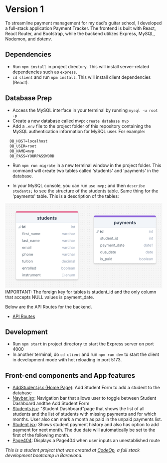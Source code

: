 # Version 1

To streamline payment management for my dad's guitar school, I developed a full-stack application Payment Tracker. The frontend is built with React, React Router, and Bootstrap, while the backend utilizes Express, MySQL, Nodemon, and dotenv.

## Dependencies

- Run `npm install` in project directory. This will install server-related dependencies such as `express`.
- `cd client` and run `npm install`. This will install client dependencies (React).

## Database Prep

- Access the MySQL interface in your terminal by running `mysql -u root -p`
- Create a new database called mvp: `create database mvp`
- Add a `.env` file to the project folder of this repository containing the MySQL authentication information for MySQL user. For example:

 ```
   DB_HOST=localhost
   DB_USER=root
   DB_NAME=mvp
   DB_PASS=YOURPASSWORD
```

- Run `npm run migrate` in a new terminal window in the project folder. This command will create two tables called 'students' and 'payments' in the database.

- In your MySQL console, you can run `use mvp;` and then `describe students;` to see the structure of the students table. Same thing for the 'payments' table. This is a description of the tables:

![image of mysql tables](<public/MVP Payment Tracker Database Schema.png>)
IMPORTANT: The foreign key for tables is student_id and the only column that accepts NULL values is payment_date.

Below are the API Routes for the backend.

- [API Routes](https://docs.google.com/document/d/1Mrwz6zbAXslzsoxJ3Xz6_aRhWLlU_PPRsS563qEdy7A/edit?usp=sharing)

## Development

- Run `npm start` in project directory to start the Express server on port 4000
- In another terminal, do `cd client` and run `npm run dev` to start the client in development mode with hot reloading in port 5173.


## Front-end components and App features

- <ins>AddStudent.jsx (Home Page)</ins>: Add Student Form to add a student to the database
- <ins>Navbar.jsx</ins>: Navigation bar that allows user to toggle between Student Dashboard andthe Add Student Form
- <ins>Students.jsx</ins>: "Student Dashboard"page that shows the list of all students and the list of students with missing payments and for which months. User also can mark a month as paid in the unpaid payments list. 
- <ins>Student.jsx</ins>: Shows student payment history and also has option to add payment for next month. The due date will automatically be set to the first of the following month.  
- <ins>Page404</ins>: Displays a Page404 when user inputs an unestablished route 

_This is a student project that was created at [CodeOp](http://codeop.tech), a full stack development bootcamp in Barcelona._

